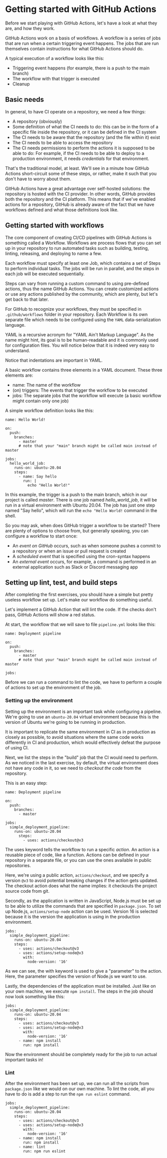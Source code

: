 # Getting started with GitHub Actions

Before we start playing with GitHub Actions, let's have a look at what they are, and how they work.

GitHub Actions work on a basis of workflows. A workflow is a series of jobs that are run when a certain triggering event happens. The jobs that are run themselves contain instructions for what GitHub Actions should do.

A typical execution of a workflow looks like this:
- Triggering event happens (for example, there is a push to the main branch)
- The workflow with that trigger is executed
- Cleanup

## Basic needs

In general, to have CI operate on a repository, we need a few things:
- A repository (obviously)
- Some definition of what the CI needs to do: this can be in the form of a specific file inside the repository, or it can be defined in the CI system
- The CI needs to be aware that the repository (and the file within it) exist
- The CI needs to be able to access the repository
- The CI needs permissions to perform the actions it is supposed to be able to do: For example, if the CI needs to be able to deploy to a production environment, it needs *credentials* for that environment.

That's the traditional model, at least. We'll see in a minute how GitHub Actions short-circuit some of these steps, or rather, make it such that you don't have to worry about them.

GitHub Actions have a great advantage over self-hosted solutions: the repository is hosted with the CI provider. In other words, GitHub provides both the repository and the CI platform. This means that if we've enabled actions for a repository, GitHub is already aware of the fact that we have workflows defined and what those definitions look like.

## Getting started with workflows

The core component of creating CI/CD pipelines with GitHub Actions is something called a Workflow. Workflows are process flows that you can set up in your repository to run automated tasks such as building, testing, linting, releasing, and deploying to name a few.

Each workflow must specify at least one Job, which contains a set of Steps to perform individual tasks. The jobs will be run in parallel, and the steps in each job will be executed sequentially.

Steps can vary from running a custom command to using pre-defined actions, thus the name GitHub Actions. You can create customized actions or use any actions published by the community, which are plenty, but let's get back to that later.

For GitHub to recognize your workflows, they must be specified in `.github/workflows` folder in your repository. Each Workflow is its own separate file which needs to be configured using the `YAML` data-serialization language.

YAML is a recursive acronym for "YAML Ain't Markup Language". As the name might hint, its goal is to be human-readable and it is commonly used for configuration files. You will notice below that it is indeed very easy to understand.

Notice that indentations are important in YAML.

A basic workflow contains three elements in a YAML document. These three elements are:
- name: The name of the workflow
- (on) triggers: The events that trigger the workflow to be executed
- jobs: The separate jobs that the workflow will execute (a basic workflow might contain only one job)

A simple workflow definition looks like this:
```
name: Hello World!

on:
  push:
    branches:
      - master
      # note that your "main" branch might be called main instead of master

jobs:
  hello_world_job:
    runs-on: ubuntu-20.04
    steps:
      - name: Say hello
        run: |
          echo "Hello World!"
```

In this example, the trigger is a push to the main branch, which in our project is called *master*. There is one job named *hello_world_job*, it will be run in a virtual environment with Ubuntu 20.04. The job has just one step named "Say hello", which will run the `echo "Hello World!` command in the shell.

So you may ask, when does GitHub trigger a workflow to be started? There are plenty of options to choose from, but generally speaking, you can configure a workflow to start once:
- An *event on GitHub* occurs, such as when someone pushes a commit to a repository or when an issue or pull request is created
- A *scheduled event* that is specified using the cron-syntax happens
- An *external event* occurs, for example, a command is performed in an external application such as Slack or Discord messaging app

## Setting up lint, test, and build steps

After completing the first exercises, you should have a simple but pretty useless workflow set up. Let's make our workflow do something useful.

Let's implement a GitHub Action that will lint the code. If the checks don't pass, GitHub Actions will show a red status.

At start, the workflow that we will save to file `pipeline.yml` looks like this:
```
name: Deployment pipeline

on:
  push:
    branches:
      - master
      # note that your "main" branch might be called main instead of master

jobs:
```

Before we can run a command to lint the code, we have to perform a couple of actions to set up the environment of the job.

### Setting up the environment

Setting up the environment is an important task while configuring a pipeline. We're going to use an `ubuntu-20.04` virtual environment because this is the version of Ubuntu we're going to be running in production.

It is important to replicate the same environment in CI as in production as closely as possible, to avoid situations where the same code works differently in CI and production, which would effectively defeat the purpose of using CI.

Next, we list the steps in the "build" job that the CI would need to perform. As we noticed in the last exercise, by default, the virtual environment does not have any code in it, so we need to *checkout the code* from the repository.

This is an easy step:
```
name: Deployment pipeline

on:
  push:
    branches:
      - master

jobs:
  simple_deployment_pipeline:
    runs-on: ubuntu-20.04
      steps:
        - uses: actions/checkout@v3
```

The uses keyword tells the workflow to run a specific *action*. An action is a reusable piece of code, like a function. Actions can be defined in your repository in a separate file, or you can use the ones available in public repositories.

Here, we're using a public action, `actions/checkout`, and we specify a version `@v3` to avoid potential breaking changes if the action gets updated. The checkout action does what the name implies: it checkouts the project source code from git.

Secondly, as the application is written in JavaScript, Node.js must be set up to be able to utilize the commands that are specified in `package.json`. To set up Node.js, `actions/setup-node` action can be used. Version 16 is selected because it is the version the application is using in the production environment.
```
jobs:
  simple_deployment_pipeline:
    runs-on: ubuntu-20.04
    steps:
      - uses: actions/checkout@v3
      - uses: actions/setup-node@v3
        with:
          node-version: '16'
```

As we can see, the with keyword is used to give a "parameter" to the action. Here, the parameter specifies the version of Node.js we want to use.

Lastly, the dependencies of the application must be installed. Just like on your own machine, we execute `npm install`. The steps in the job should now look something like this:
```
jobs:
  simple_deployment_pipeline:
    runs-on: ubuntu-20.04
    steps:
      - uses: actions/checkout@v3
      - uses: actions/setup-node@v3
        with:
          node-version: '16'
      - name: npm install
        run: npm install
```

Now the environment should be completely ready for the job to run actual important tasks in!

### Lint

After the environment has been set up, we can run all the scripts from `package.json` like we would on our own machine. To lint the code, all you have to do is add a step to run the `npm run eslint` command.
```
jobs:
  simple_deployment_pipeline:
    runs-on: ubuntu-20.04
    steps:
      - uses: actions/checkout@v3
      - uses: actions/setup-node@v3
        with:
          node-version: '16'
      - name: npm install 
        run: npm install  
      - name: lint
        run: npm run eslint
```

